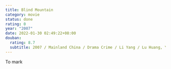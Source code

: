 ```yaml
---
title: Blind Mountain
category: movie
status: done
rating: 0
year: "2007"
date: 2022-01-30 02:49:22+08:00
douban:
  rating: 8.7
  subtitle: 2007 / Mainland China / Drama Crime / Li Yang / Lu Huang, You'an Yang
---
```


To mark
